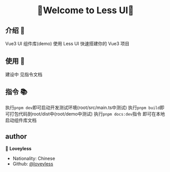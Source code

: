 <h1 align="center">🎉Welcome to Less UI🎉</h1>


## 介绍 📖

Vue3 UI 组件库(demo)
使用 Less UI 快速搭建你的 Vue3 项目

## 使用 🔨

建设中 见指令文档

## 指令 📚

执行```pnpm dev```即可启动开发测试环境(root/src/main.ts中测试)
执行```pnpm build```即可打包代码到root/dist中(root/demo中测试)
执行```pnpm docs:dev```指令 即可在本地启动组件库文档

## author

👤 **Loveyless**

* Nationality: Chinese
* Github: [@loveyless](https://github.com/loveyless)
